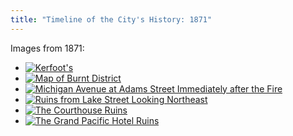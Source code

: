 ```yaml
---
title: "Timeline of the City's History: 1871"
---
```

Images from 1871:  

- [![Kerfoot's ](/images_fk/timeline/1871/small/216.jpg)](216/)  
- [![Map of Burnt District](/images_fk/timeline/1871/small/215.jpg)](215/)  
- [![Michigan Avenue at Adams Street Immediately after the Fire](/images_fk/timeline/1871/small/217.jpg)](217/)  
- [![Ruins from Lake Street Looking Northeast](/images_fk/timeline/1871/small/214.jpg)](214/)  
- [![The Courthouse Ruins](/images_fk/timeline/1871/small/212.jpg)](212/)  
- [![The Grand Pacific Hotel Ruins](/images_fk/timeline/1871/small/213.jpg)](213/)  
